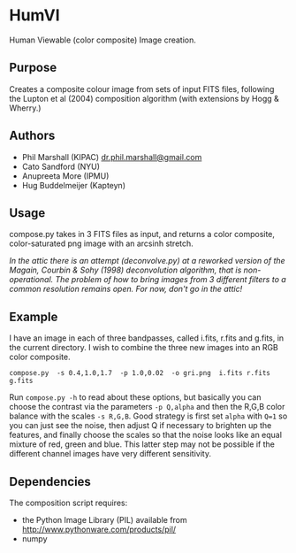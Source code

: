 HumVI
=====

Human Viewable (color composite) Image creation.

Purpose
-------
Creates a composite colour image from sets of input FITS files, following the Lupton et al (2004) composition algorithm (with extensions by Hogg & Wherry.)

Authors 
-------
* Phil Marshall (KIPAC) <dr.phil.marshall@gmail.com>
* Cato Sandford (NYU)
* Anupreeta More (IPMU)
* Hug Buddelmeijer (Kapteyn)

Usage
-----
compose.py takes in 3 FITS files as input, and returns
a color composite, color-saturated png image with an arcsinh stretch. 

*In the attic there is an attempt (deconvolve.py) at a reworked version of the 
Magain, Courbin & Sohy (1998) deconvolution algorithm, that is non-operational. The problem of how to bring
images from 3 different filters to a common resolution remains open. For now, don't go in the attic!*

Example
-------
I have an image in each of three bandpasses, called i.fits, r.fits and g.fits, in the current directory. 
I wish to combine the three new images into an RGB color composite.

	compose.py  -s 0.4,1.0,1.7  -p 1.0,0.02  -o gri.png  i.fits r.fits g.fits

Run `compose.py -h` to read about these options, but basically you can choose the 
contrast via the parameters `-p Q,alpha` and then the R,G,B color balance with the 
scales `-s R,G,B`. Good strategy is first set `alpha` with `Q=1` so you can just see 
the noise, then adjust Q if necessary to brighten up the features, and finally choose 
the scales so that the noise looks like an equal mixture of red, green and blue. This 
latter step may not be possible if the different channel images have very different 
sensitivity.

Dependencies
------------

The composition script requires:
* the Python Image Library (PIL) available from http://www.pythonware.com/products/pil/
* numpy

